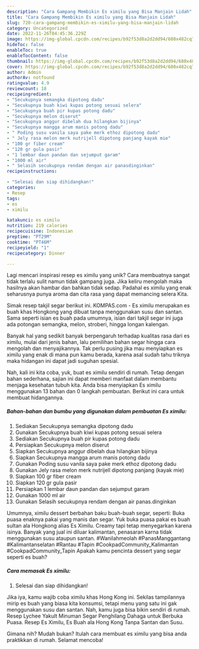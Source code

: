 ```yaml
---
description: "Cara Gampang Membikin Es ximilu yang Bisa Manjain Lidah"
title: "Cara Gampang Membikin Es ximilu yang Bisa Manjain Lidah"
slug: 720-cara-gampang-membikin-es-ximilu-yang-bisa-manjain-lidah
category: Uncategorized
date: 2022-11-26T04:45:36.229Z
image: https://img-global.cpcdn.com/recipes/b92f53d8a2d2dd94/680x482cq70/es-ximilu-foto-resep-utama.jpg
hideToc: false
enableToc: true
enableTocContent: false
thumbnail: https://img-global.cpcdn.com/recipes/b92f53d8a2d2dd94/680x482cq70/es-ximilu-foto-resep-utama.jpg
cover: https://img-global.cpcdn.com/recipes/b92f53d8a2d2dd94/680x482cq70/es-ximilu-foto-resep-utama.jpg
author: Admin
authorAv: notfound
ratingvalue: 4.9
reviewcount: 18
recipeingredient:
- "Secukupnya semangka dipotong dadu"
- "Secukupnya buah kiwi kupas potong sesuai selera"
- "Secukupnya buah pir kupas potong dadu"
- "Secukupnya melon diserut"
- "Secukupnya anggur dibelah dua hilangkan bijinya"
- "Secukupnya mangga arum manis potong dadu"
- " Poding susu vanila saya pake merk ethoz dipotong dadu"
- " Jely rasa melon merk nutrijell dipotong panjang kayak mie"
- "100 gr fiber cream"
- "120 gr gula pasir"
- "1 lembar daun pandan dan sejumput garam"
- "1000 ml air"
- " Selasih secukupnya rendam dengan air panasdinginkan"
recipeinstructions:

- "Selesai dan siap dihidangkan!"
categories:
- Resep
tags:
- es
- ximilu

katakunci: es ximilu 
nutrition: 219 calories
recipecuisine: Indonesian
preptime: "PT29M"
cooktime: "PT46M"
recipeyield: "1"
recipecategory: Dinner

---
```





Lagi mencari inspirasi resep es ximilu yang unik? Cara membuatnya sangat tidak terlalu sulit namun tidak gampang juga. Jika keliru mengolah maka hasilnya akan hambar dan bahkan tidak sedap. Padahal es ximilu yang enak seharusnya punya aroma dan cita rasa yang dapat memancing selera Kita.





Simak resep takjil segar berikut ini. KOMPAS.com - Es ximilu merupakan es buah khas Hongkong yang dibuat tanpa menggunakan susu dan santan. Sama seperti isian es buah pada umumnya, isian dari takjil segar ini juga ada potongan semangka, melon, stroberi, hingga longan kalengan.

Banyak hal yang sedikit banyak berpengaruh terhadap kualitas rasa dari es ximilu, mulai dari jenis bahan, lalu pemilihan bahan segar hingga cara mengolah dan menyajikannya. Tak perlu pusing jika mau menyiapkan es ximilu yang enak di mana pun kamu berada, karena asal sudah tahu triknya maka hidangan ini dapat jadi suguhan spesial.






Nah, kali ini kita coba, yuk, buat es ximilu sendiri di rumah. Tetap dengan bahan sederhana, sajian ini dapat memberi manfaat dalam membantu menjaga kesehatan tubuh kita. Anda bisa menyiapkan Es ximilu menggunakan 13 bahan dan 0 langkah pembuatan. Berikut ini cara untuk membuat hidangannya.

<!--inarticleads1-->

##### Bahan-bahan dan bumbu yang digunakan dalam pembuatan Es ximilu:

1. Sediakan Secukupnya semangka dipotong dadu
1. Gunakan Secukupnya buah kiwi kupas potong sesuai selera
1. Sediakan Secukupnya buah pir kupas potong dadu
1. Persiapkan Secukupnya melon diserut
1. Siapkan Secukupnya anggur dibelah dua hilangkan bijinya
1. Siapkan Secukupnya mangga arum manis potong dadu
1. Gunakan  Poding susu vanila saya pake merk ethoz dipotong dadu
1. Gunakan  Jely rasa melon merk nutrijell dipotong panjang (kayak mie)
1. Siapkan 100 gr fiber cream
1. Siapkan 120 gr gula pasir
1. Persiapkan 1 lembar daun pandan dan sejumput garam
1. Gunakan 1000 ml air
1. Gunakan  Selasih secukupnya rendam dengan air panas.dinginkan


Umumnya, ximilu dessert berbahan baku buah-buah segar, seperti: Buka puasa enaknya pakai yang manis dan segar. Yuk buka puasa pakai es buah sultan ala Hongkong alias Es Ximilu. Creamy tapi tetap menyegarkan karena isinya. Banyak yang jual ini diluar kalimantan, penasaran karna tidak menggunakan susu ataupun santan. #Wanilahmeolah #PanasManggantang #Kalimantanselatan #Rantau #Tapin #CookpadCommunity_Kalimantan #CookpadCommunity_Tapin Apakah kamu pencinta dessert yang segar seperti es buah? 

<!--inarticleads2-->

##### Cara memasak Es ximilu:


1. Selesai dan siap dihidangkan!

Jika iya, kamu wajib coba ximilu khas Hong Kong ini. Sekilas tampilannya mirip es buah yang biasa kita konsumsi, tetapi menu yang satu ini gak menggunakan susu dan santan. Nah, kamu juga bisa bikin sendiri di rumah. Resep Lychee Yakult Minuman Segar Penghilang Dahaga untuk Berbuka Puasa. Resep Es Ximilu, Es Buah ala Hong Kong Tanpa Santan dan Susu. 

Gimana nih? Mudah bukan? Itulah cara membuat es ximilu yang bisa anda praktikkan di rumah. Selamat mencoba!
